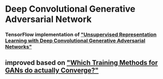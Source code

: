 # Deep Convolutional Generative Adversarial Network

### TensorFlow implementation of ["Unsupervised Representation Learning with Deep Convolutional Generative Adversarial Networks"](https://arxiv.org/pdf/1511.06434.pdf)

## improved based on ["Which Training Methods for GANs do actually Converge?"](https://arxiv.org/pdf/1801.04406.pdf)
